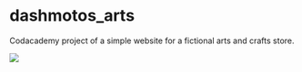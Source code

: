 # dashmotos_arts
Codacademy project of a simple website for a fictional arts and crafts store.

<img src="https://www.github.com/sanchesaline6/dashmotos_arts/resources/images/web-page.png" />
